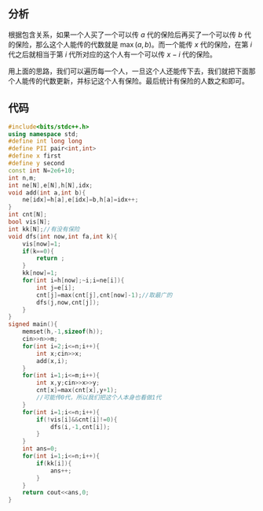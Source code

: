 ## 分析

根据包含关系，如果一个人买了一个可以传 $a$ 代的保险后再买了一个可以传 $b$ 代的保险，那么这个人能传的代数就是 $\max(a,b)$。而一个能传 $x$ 代的保险，在第 $i$ 代之后就相当于第 $i$ 代所对应的这个人有一个可以传 $x-i$ 代的保险。

用上面的思路，我们可以遍历每一个人，一旦这个人还能传下去，我们就把下面那个人能传的代数更新，并标记这个人有保险。最后统计有保险的人数之和即可。

## 代码

```cpp
#include<bits/stdc++.h>
using namespace std;
#define int long long
#define PII pair<int,int>
#define x first
#define y second
const int N=2e6+10;
int n,m;
int ne[N],e[N],h[N],idx;
void add(int a,int b){
	ne[idx]=h[a],e[idx]=b,h[a]=idx++;
}
int cnt[N];
bool vis[N];
int kk[N];//有没有保险
void dfs(int now,int fa,int k){
	vis[now]=1;
	if(k==0){
		return ;
	}
	kk[now]=1;
	for(int i=h[now];~i;i=ne[i]){
		int j=e[i];
		cnt[j]=max(cnt[j],cnt[now]-1);//取最广的
		dfs(j,now,cnt[j]);
	}
}
signed main(){
	memset(h,-1,sizeof(h));
	cin>>n>>m;
	for(int i=2;i<=n;i++){
		int x;cin>>x;
		add(x,i);
	}
	for(int i=1;i<=m;i++){
		int x,y;cin>>x>>y;
		cnt[x]=max(cnt[x],y+1);
		//可能传0代，所以我们把这个人本身也看做1代
	}
	for(int i=1;i<=n;i++){
		if(!vis[i]&&cnt[i]!=0){
			dfs(i,-1,cnt[i]);
		}
	}
	int ans=0;
	for(int i=1;i<=n;i++){
		if(kk[i]){
			ans++;
		}
	}
	return cout<<ans,0;
}
```
